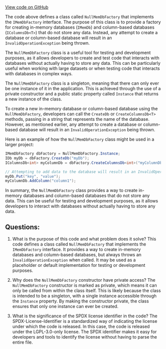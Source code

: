 [View code on GitHub](https://github.com/NethermindEth/nethermind/src/Nethermind/Nethermind.Db/NullMemDbFactory.cs)

The code above defines a class called `NullMemDbFactory` that implements the `IMemDbFactory` interface. The purpose of this class is to provide a factory for creating in-memory databases (`IMemDb`) and column-based databases (`IColumnsDb<T>`) that do not store any data. Instead, any attempt to create a database or column-based database will result in an `InvalidOperationException` being thrown.

The `NullMemDbFactory` class is a useful tool for testing and development purposes, as it allows developers to create and test code that interacts with databases without actually having to store any data. This can be particularly useful when working with large datasets or when testing code that interacts with databases in complex ways.

The `NullMemDbFactory` class is a singleton, meaning that there can only ever be one instance of it in the application. This is achieved through the use of a private constructor and a public static property called `Instance` that returns a new instance of the class.

To create a new in-memory database or column-based database using the `NullMemDbFactory`, developers can call the `CreateDb` or `CreateColumnsDb<T>` methods, passing in a string that represents the name of the database. However, as mentioned earlier, any attempt to create a database or column-based database will result in an `InvalidOperationException` being thrown.

Here is an example of how the `NullMemDbFactory` class might be used in a larger project:

```csharp
IMemDbFactory dbFactory = NullMemDbFactory.Instance;
IDb myDb = dbFactory.CreateDb("myDb");
IColumnsDb<int> myColumnDb = dbFactory.CreateColumnsDb<int>("myColumnDb");

// Attempting to add data to the database will result in an InvalidOperationException being thrown
myDb.Put("key", "value");
myColumnDb.AddColumn("column1");
```

In summary, the `NullMemDbFactory` class provides a way to create in-memory databases and column-based databases that do not store any data. This can be useful for testing and development purposes, as it allows developers to interact with databases without actually having to store any data.
## Questions: 
 1. What is the purpose of this code and what problem does it solve?
   This code defines a class called `NullMemDbFactory` that implements the `IMemDbFactory` interface. It provides a way to create in-memory databases and column-based databases, but always throws an `InvalidOperationException` when called. It may be used as a placeholder or default implementation for testing or development purposes.

2. Why does the `NullMemDbFactory` constructor have private access?
   The `NullMemDbFactory` constructor is marked as private, which means it can only be called from within the class itself. This is likely because the class is intended to be a singleton, with a single instance accessible through the `Instance` property. By making the constructor private, the class ensures that only one instance can ever be created.

3. What is the significance of the SPDX license identifier in the code?
   The SPDX-License-Identifier is a standardized way of indicating the license under which the code is released. In this case, the code is released under the LGPL-3.0-only license. The SPDX identifier makes it easy for developers and tools to identify the license without having to parse the entire file.